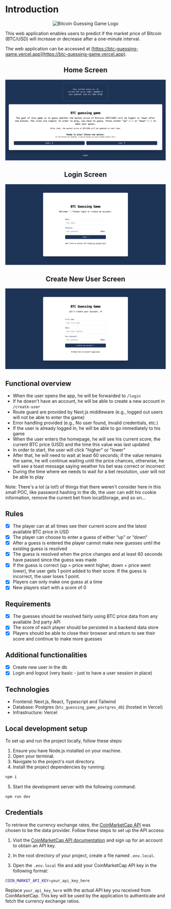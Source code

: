 # Introduction

<p align="center">
    <img src="public/favicon.ico" alt="Bitcoin Guessing Game Logo" title="Bitcoin Guessing Game">
</p>

This web application enables users to predict if the market price of Bitcoin (BTC/USD) will increase or decrease after a one-minute interval.

The web application can be accessed at [https://btc-guessing-game.vercel.app](https://btc-guessing-game.vercel.app).

<p align="center">
    <h2 align="center">Home Screen</h2>
    <img src="public/screenshots/BTC_1.png" alt="Bitcoin Guessing home screen" title="Bitcoin Guessing Game homescreen">
</p>

<p align="center">
    <h2 align="center">Login Screen</h2>
    <img src="public/screenshots/BTC_2.png" alt="Bitcoin Guessing login screen" title="Bitcoin Guessing login screen">
</p>

<p align="center">
    <h2 align="center">Create New User Screen</h2>
    <img src="public/screenshots/BTC_3.png" alt="Bitcoin Guessing create new user screen" title="Bitcoin Guessing create new user screen">
</p>

## Functional overview

- When the user opens the app, he will be forwarded to `/login`
- If he doesn't have an account, he will be able to create a new account in `/create-user`
- Route guard are provided by Next.js middleware (e.g., logged out users will not be able to enter the game)
- Error handling provided (e.g., No user found, Invalid credentials, etc.)
- If the user is already logged in, he will be able to go immediately to his game
- When the user enters the homepage, he will see his current score, the current BTC price (USD) and the time this value was last updated
- In order to start, the user will click "higher" or "lower"
- After that, he will need to wait at least 60 seconds; if the value remains the same, he will continue waiting until the price chances, otherwise, he will see a toast message saying weather his bet was correct or incorrect
- During the time where we needs to wait for a bet resolution, user will not be able to play

Note: There's a lot (a lot!) of things that there weren't consider here in this small POC, like password hashing in the db, the user can edit his cookie information, remove the current bet from localStorage, and so on...

## Rules

- [x] The player can at all times see their current score and the latest available BTC price in USD
- [x] The player can choose to enter a guess of either “up” or “down“
- [x] After a guess is entered the player cannot make new guesses until the existing guess is resolved
- [x] The guess is resolved when the price changes and at least 60 seconds have passed since the guess was made
- [x] If the guess is correct (up = price went higher, down = price went lower), the user gets 1 point added to their score. If the guess is incorrect, the user loses 1 point.
- [x] Players can only make one guess at a time
- [x] New players start with a score of 0

## Requirements

- [x] The guesses should be resolved fairly using BTC price data from any available 3rd party API
- [x] The score of each player should be persisted in a backend data store
- [x] Players should be able to close their browser and return to see their score and continue to make more guesses

## Additional functionalities

- [x] Create new user in the db
- [x] Login and logout (very basic - just to have a user session in place)

## Technologies

- Frontend: Next.js, React, Typescript and Tailwind
- Database: Postgres (`btc_guessing_game_postgres_db`) (hosted in Vercel)
- Infrastructure: Vercel

## Local development setup

To set up and run the project locally, follow these steps:

1. Ensure you have Node.js installed on your machine.
2. Open your terminal.
3. Navigate to the project's root directory.
4. Install the project dependencies by running:

```bash
npm i
```

5. Start the development server with the following command:

```bash
npm run dev
```

## Credentials

To retrieve the currency exchange rates, the [CoinMarketCap API](https://coinmarketcap.com/api/documentation/v1/) was chosen to be the data provider. Follow these steps to set up the API access:

1. Visit the [CoinMarketCap API documentation](https://coinmarketcap.com/api/documentation/v1/) and sign up for an account to obtain an API key.

2. In the root directory of your project, create a file named `.env.local`.

3. Open the `.env.local` file and add your CoinMarketCap API key in the following format:

```bash
COIN_MARKET_API_KEY=your_api_key_here
```

Replace `your_api_key_here` with the actual API key you received from CoinMarketCap. This key will be used by the application to authenticate and fetch the currency exchange ratios.
